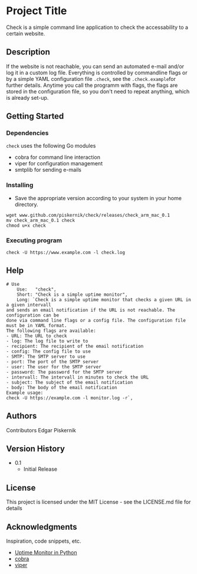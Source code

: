 # Project Title

Check is a simple command line application to check the accessability to a certain website.

## Description

If the website is not reachable, you can send an automated e-mail and/or log it in a custom log file. Everything is controlled by commandline flags or by a simple YAML configuration file `.check`, see the `.check.example`for further details. Anytime you call the programm with flags, the flags are stored in the configuration file, so you don't need to repeat anything, which is already set-up.


## Getting Started

### Dependencies

`check` uses the following Go modules
* cobra for command line interaction
* viper for configuration management
* smtplib for sending e-mails

### Installing

* Save the appropriate version according to your system in your home directory.
```
wget www.github.com/piskernik/check/releases/check_arm_mac_0.1
mv check_arm_mac_0.1 check
chmod u+x check
```

### Executing program

`check -U https://www.example.com -l check.log`

## Help

```
# Use
	Use:   "check",
	Short: "Check is a simple uptime monitor",
	Long: `Check is a simple uptime monitor that checks a given URL in a given intervall 
and sends an email notification if the URL is not reachable. The configuration can be 
done via command line flags or a config file. The configuration file must be in YAML format.
The following flags are available:
- URL: The URL to check
- log: The log file to write to
- recipient: The recipient of the email notification
- config: The config file to use
- SMTP: The SMTP server to use
- port: The port of the SMTP server
- user: The user for the SMTP server
- password: The password for the SMTP server
- intervall: The intervall in minutes to check the URL
- subject: The subject of the email notification
- body: The body of the email notification
Example usage:
check -U https://example.com -l monitor.log -r`,
```

## Authors
Contributors
Edgar Piskernik

## Version History

* 0.1
    * Initial Release

## License

This project is licensed under the MIT License - see the LICENSE.md file for details

## Acknowledgments

Inspiration, code snippets, etc.
* [Uptime Monitor in Python](https://github.com/Manu-Abuya/Website-Uptime-Monitor/blob/master/WebsiteUptimeMonitor/website_monitor.py)
* [cobra](https://github.com/spf13/cobra)
* [viper](https://github.com/spf13/viper)